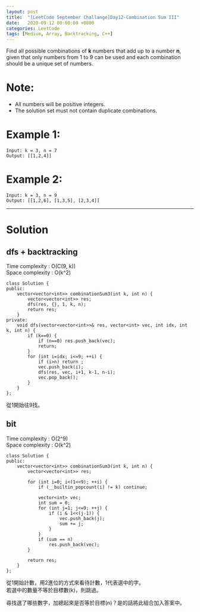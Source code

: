 ```yaml
---
layout: post
title:  "[LeetCode September Challange]Day12-Combination Sum III"
date:   2020-09-12 00:00:00 +0800
categories: LeetCode
tags: [Medium, Array, Backtracking, C++]
---
```

Find all possible combinations of **k** numbers that add up to a number **n**, given that only numbers from 1 to 9 can be used and each combination should be a unique set of numbers.  

# Note:  
- All numbers will be positive integers.
- The solution set must not contain duplicate combinations.

# Example 1:  
	Input: k = 3, n = 7
	Output: [[1,2,4]]

# Example 2:  
	Input: k = 3, n = 9
	Output: [[1,2,6], [1,3,5], [2,3,4]]

______________________  

# Solution

## dfs + backtracking

Time complexity : O(C(9, k))  
Space complexity : O(k^2)

	class Solution {
	public:
	    vector<vector<int>> combinationSum3(int k, int n) {
	        vector<vector<int>> res;
	        dfs(res, {}, 1, k, n);
	        return res;
	    }
	private:
	    void dfs(vector<vector<int>>& res, vector<int> vec, int idx, int k, int n) {
	        if (k==0) {
	            if (n==0) res.push_back(vec);
	            return;
	        }
	        for (int i=idx; i<=9; ++i) {
	            if (i>n) return ;
	            vec.push_back(i);
	            dfs(res, vec, i+1, k-1, n-i);
	            vec.pop_back();
	        }
	    }
	};

從1開始往9找。

## bit

Time complexity : O(2^9)  
Space complexity : O(k^2)

	class Solution {
	public:
	    vector<vector<int>> combinationSum3(int k, int n) {
	        vector<vector<int>> res;
	        
	        for (int i=0; i<(1<<9); ++i) {
	            if (__builtin_popcount(i) != k) continue;
	            
	            vector<int> vec;
	            int sum = 0;
	            for (int j=1; j<=9; ++j) {
	                if (i & 1<<(j-1)) {
	                    vec.push_back(j);
	                    sum += j;
	                }
	            }
	            if (sum == n)
	                res.push_back(vec);
	        }
	        
	        return res;
	    }
	};

從1開始計數，用2進位的方式來看待計數，1代表選中的字。  
若選中的數量不等於目標數(k)，則跳過。  

尋找選了哪些數字，加總起來是否等於目標(n)？是的話將此組合加入答案中。